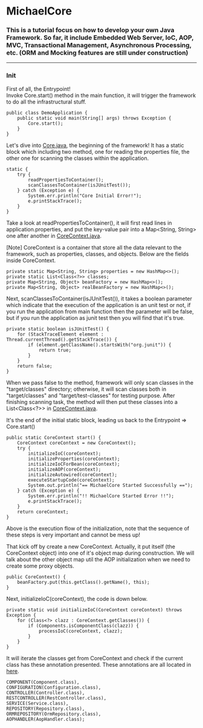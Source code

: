 # MichaelCore

### This is a tutorial focus on how to develop your own Java Framework. So far, it include Embedded Web Server, IoC, AOP, MVC, Transactional Management, Asynchronous Processing, etc. (ORM and Mocking features are still under construction)

---
### Init
First of all, the Entrypoint!<br/>
Invoke Core.start() method in the main function, it will trigger the framework to do all the infrastructural stuff.
```
public class DemoApplication {
    public static void main(String[] args) throws Exception {
        Core.start();
    }
}
```
Let's dive into [Core.java](src/main/java/tw/framework/michaelcore/ioc/Core.java), the beginning of the framework! It has a static block which including two method, one for reading the properties file, the other one for scanning the classes within the application.
```
static {
    try {
        readPropertiesToContainer();
        scanClassesToContainer(isJUnitTest());
    } catch (Exception e) {
        System.err.println("Core Initial Error!");
        e.printStackTrace();
    }
}
```
Take a look at readPropertiesToContainer(), it will first read lines in application.properties, and put the key-value pair into a Map<String, String> one after another in [CoreContext.java](src/main/java/tw/framework/michaelcore/ioc/CoreContext.java).

[Note] CoreContext is a container that store all the data relevant to the framework, such as properties, classes, and objects. Below are the fields inside CoreContext.
```
private static Map<String, String> properties = new HashMap<>();
private static List<Class<?>> classes;
private Map<String, Object> beanFactory = new HashMap<>();
private Map<String, Object> realBeanFactory = new HashMap<>();
```

Next, scanClassesToContainer(isJUnitTest()), it takes a boolean parameter which indicate that the execution of the application is an unit test or not, if you run the application from main function then the parameter will be false, but if you run the application as junit test then you will find that it's true.
```
private static boolean isJUnitTest() {
    for (StackTraceElement element : Thread.currentThread().getStackTrace()) {
        if (element.getClassName().startsWith("org.junit")) {
            return true;
        }
    }
    return false;
}
```
When we pass false to the method, framework will only scan classes in the "target/classes" directory; otherwise, it will scan classes both in "target/classes" and "target/test-classes" for testing purpose. After finishing scanning task, the method will then put these classes into a List<Class<?>> in [CoreContext.java](src/main/java/tw/framework/michaelcore/ioc/CoreContext.java).

It's the end of the initial static block, leading us back to the Entrypoint => Core.start()
```
public static CoreContext start() {
    CoreContext coreContext = new CoreContext();
    try {
        initializeIoC(coreContext);
        initializeProperties(coreContext);
        initializeIoCForBean(coreContext);
        initializeAOP(coreContext);
        initializeAutowired(coreContext);
        executeStartupCode(coreContext);
        System.out.println("== MichaelCore Started Successfully ==");
    } catch (Exception e) {
        System.err.println("!! MichaelCore Started Error !!");
        e.printStackTrace();
    }
    return coreContext;
}
```
Above is the execution flow of the initialization, note that the sequence of these steps is very important and cannot be mess up!

That kick off by create a new CoreContext. Actually, it put itself (the CoreContext object) into one of it's object map during construction. We will talk about the other object map util the AOP initialization when we need to create some proxy objects.
```
public CoreContext() {
    beanFactory.put(this.getClass().getName(), this);
}
```
Next, initializeIoC(coreContext), the code is down below.
```
private static void initializeIoC(CoreContext coreContext) throws Exception {
    for (Class<?> clazz : CoreContext.getClasses()) {
        if (Components.isComponentClass(clazz)) {
            processIoC(coreContext, clazz);
        }
    }
}
```
It will iterate the classes get from CoreContext and check if the current class has these annotation presented. These annotations are all located in [here](src/main/java/tw/framework/michaelcore/ioc/annotation/components).
```
COMPONENT(Component.class),
CONFIGURATION(Configuration.class),
CONTROLLER(Controller.class),
RESTCONTROLLER(RestController.class),
SERVICE(Service.class),
REPOSITORY(Repository.class),
ORMREPOSITORY(OrmRepository.class),
AOPHANDLER(AopHandler.class);
```
